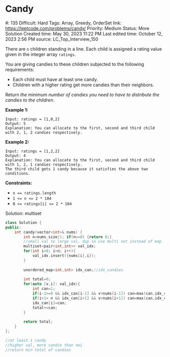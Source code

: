# Candy

#: 135
Difficult: Hard
Tags: Array, Greedy, OrderSet
link: https://leetcode.com/problems/candy/
Priority: Medium
Status: More Solution
Created time: May 30, 2023 11:22 PM
Last edited time: October 12, 2023 2:56 PM
source: LC_Top_Interview_150

There are `n` children standing in a line. Each child is assigned a rating value given in the integer array `ratings`.

You are giving candies to these children subjected to the following requirements:

- Each child must have at least one candy.
- Children with a higher rating get more candies than their neighbors.

Return *the minimum number of candies you need to have to distribute the candies to the children*.

**Example 1:**

```
Input: ratings = [1,0,2]
Output: 5
Explanation: You can allocate to the first, second and third child with 2, 1, 2 candies respectively.

```

**Example 2:**

```
Input: ratings = [1,2,2]
Output: 4
Explanation: You can allocate to the first, second and third child with 1, 2, 1 candies respectively.
The third child gets 1 candy because it satisfies the above two conditions.

```

**Constraints:**

- `n == ratings.length`
- `1 <= n <= 2 * 104`
- `0 <= ratings[i] <= 2 * 104`

Solution: multiset

```cpp
class Solution {
public:
    int candy(vector<int>& nums) {
        int n=nums.size(); if(n==0) {return 0;}
        //small val to large val, dup so use multi set instead of map
        multiset<pair<int,int>> val_idx;
        for(int i=0; i<n; i++){
            val_idx.insert({nums[i],i});
        }
        
        unordered_map<int,int> idx_can;//idx_candies
        
        int total=0;
        for(auto [v,i]: val_idx){
            int can=1;
            if(i-1>=0 && idx_can[i-1] && v>nums[i-1]) can=max(can,idx_can[i-1]+1);
            if(i+1< n && idx_can[i+1] && v>nums[i+1]) can=max(can,idx_can[i+1]+1);
            idx_can[i]=can;
            total+=can;
        }
        
        return total;
    }
};

//at least 1 candy
//higher val, more candie than nei
//return min total of candies
```